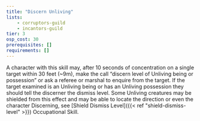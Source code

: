 ```yaml
---
title: "Discern Unliving"
lists:
    - corruptors-guild
    - incantors-guild
tier: 3
osp_cost: 30
prerequisites: []
requirements: []
---
```

A character with this skill may, after 10 seconds of concentration on a single target within 30 feet (~9m), make the call “discern level of Unliving being or possession” or ask a referee or marshal to enquire from the target. If the target examined is an Unliving being or has an Unliving possession they should tell the discerner the dismiss level. Some Unliving creatures may be shielded from this effect and may be able to locate the direction or even the character Discerning, see [Shield Dismiss Level]({{< ref "shield-dismiss-level" >}}) Occupational Skill.